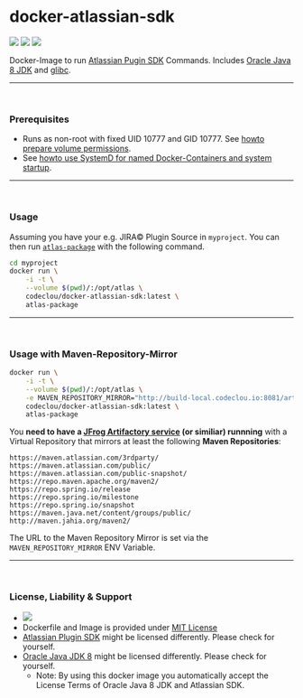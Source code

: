# docker-atlassian-sdk

[![](https://codeclou.github.io/doc/badges/generated/docker-image-size-323.svgv2)](https://hub.docker.com/r/codeclou/docker-atlassian-sdk/tags/) [![](https://codeclou.github.io/doc/badges/generated/docker-from-alpine-3.5.svg)](https://alpinelinux.org/) [![](https://codeclou.github.io/doc/badges/generated/docker-run-as-non-root.svg)](https://docs.docker.com/engine/reference/builder/#/user)

Docker-Image to run [Atlassian Pugin SDK](https://developer.atlassian.com/display/DOCS/Getting+Started) Commands.
Includes [Oracle Java 8 JDK](https://www.oracle.com/java/) and [glibc](https://github.com/sgerrand/alpine-pkg-glibc).


-----

&nbsp;

### Prerequisites

 * Runs as non-root with fixed UID 10777 and GID 10777. See [howto prepare volume permissions](https://github.com/codeclou/doc/blob/master/docker/README.md).
 * See [howto use SystemD for named Docker-Containers and system startup](https://github.com/codeclou/doc/blob/master/docker/README.md).

-----

&nbsp;

### Usage

Assuming you have your e.g. JIRA© Plugin Source in `myproject`.
You can then run [`atlas-package`](https://developer.atlassian.com/docs/developer-tools/working-with-the-sdk/command-reference/atlas-package) with the following command.

```bash
cd myproject
docker run \
    -i -t \
    --volume $(pwd)/:/opt/atlas \
    codeclou/docker-atlassian-sdk:latest \
    atlas-package
```
   

-----

&nbsp;

### Usage with Maven-Repository-Mirror

```bash
docker run \
    -i -t \
    --volume $(pwd)/:/opt/atlas \
    -e MAVEN_REPOSITORY_MIRROR="http://build-local.codeclou.io:8081/artifactory/all/" \
    codeclou/docker-atlassian-sdk:latest \
    atlas-package
```

You **need to have a [JFrog Artifactory service](https://www.jfrog.com/open-source/) (or similiar) runnning** with a Virtual Repository that mirrors at least the following **Maven Repositories**:

```
https://maven.atlassian.com/3rdparty/
https://maven.atlassian.com/public/
https://maven.atlassian.com/public-snapshot/
https://repo.maven.apache.org/maven2/
https://repo.spring.io/release
https://repo.spring.io/milestone
https://repo.spring.io/snapshot
https://maven.java.net/content/groups/public/
http://maven.jahia.org/maven2/
```

The URL to the Maven Repository Mirror is set via the `MAVEN_REPOSITORY_MIRROR` ENV Variable.

-----
&nbsp;

### License, Liability & Support

 * [![](https://codeclou.github.io/doc/docker-warranty-notice.svg?v1)](https://github.com/codeclou/docker-atlassian-sdk/blob/master/LICENSE.md)
 * Dockerfile and Image is provided under [MIT License](https://github.com/codeclou/docker-atlassian-sdk/blob/master/LICENSE.md)
 * [Atlassian Plugin SDK](https://developer.atlassian.com/docs/getting-started/set-up-the-atlassian-plugin-sdk-and-build-a-project) might be licensed differently. Please check for yourself.
 * [Oracle Java JDK 8](http://www.oracle.com/technetwork/java/javase/downloads/jdk8-downloads-2133151.html) might be licensed differently. Please check for yourself.
   * Note: By using this docker image you automatically accept the License Terms of Oracle Java 8 JDK and Atlassian SDK.
